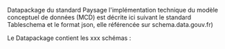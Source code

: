 Datapackage du standard Paysage
l'implémentation technique du modèle conceptuel de données (MCD) est décrite ici suivant le standard Tableschema et le format json, elle référencée sur schema.data.gouv.fr)

Le Datapackage contient les xxx schémas : 